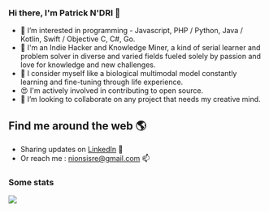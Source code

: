 ### Hi there, I'm Patrick N'DRI 👋

- 👀 I’m interested in programming - Javascript, PHP / Python, Java / Kotlin, Swift / Objective C, C#, Go.
- 🧠 I'm an Indie Hacker and Knowledge Miner, a kind of serial learner and problem solver in diverse and varied fields fueled solely by passion and love for knowledge and new challenges.
- 🤖 I consider myself like a biological multimodal model constantly learning and fine-tuning through life experience.
- 😍 I'm actively involved in contributing to open source.
- 💞️ I’m looking to collaborate on any project that needs my creative mind.

## Find me around the web 🌎

- Sharing updates on [LinkedIn](https://www.linkedin.com/in/nionsisre) 💼
- Or reach me : nionsisre@gmail.com 📫

### Some stats

<!--
<img height="180em" src="https://github-readme-stats.vercel.app/api?username=nionsisre&show_icons=true&count_private=true" alt="Patrick NDRI's github stats" />
<img src="https://github-readme-stats.vercel.app/api/top-langs/?username=nionsisre&count_private=true&layout=compact&langs_count=10" alt="Patrick NDRI's github top languages" />
<img src="https://github-readme-streak-stats.herokuapp.com/?user=nionsisre&show_icons=true&count_private=true" />
-->

![](http://github-profile-summary-cards.vercel.app/api/cards/profile-details?username=nionsisre)
